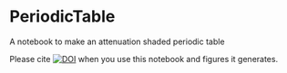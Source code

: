 # PeriodicTable
A notebook to make an attenuation shaded periodic table

Please cite [![DOI](https://zenodo.org/badge/817846620.svg)](https://zenodo.org/doi/10.5281/zenodo.12191206) when you use this notebook and figures it generates.
